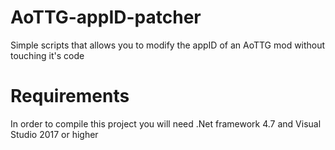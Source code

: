 # AoTTG-appID-patcher
Simple scripts that allows you to modify the appID of an AoTTG mod without touching it's code

# Requirements

In order to compile this project you will need .Net framework 4.7 and Visual Studio 2017 or higher

